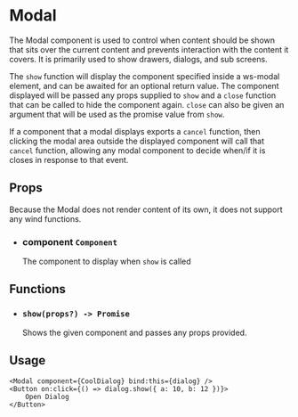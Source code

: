 # Modal

The Modal component is used to control when content should be shown that
sits over the current content and prevents interaction with the content it
covers. It is primarily used to show drawers, dialogs, and sub screens.

The `show` function will display the component specified inside a ws-modal
element, and can be awaited for an optional return value. The component
displayed will be passed any props supplied to `show` and a `close` function
that can be called to hide the component again. `close` can also be given
an argument that will be used as the promise value from `show`.

If a component that a modal displays exports a `cancel` function, then
clicking the modal area outside the displayed component will call that
`cancel` function, allowing any modal component to decide when/if it is
closes in response to that event.

## Props
Because the Modal does not render content of its own, it does not support
any wind functions.

- ### component `Component`
    The component to display when `show` is called

## Functions
- ### `show(props?) -> Promise`
    Shows the given component and passes any props provided.

## Usage
```svelte
<Modal component={CoolDialog} bind:this={dialog} />
<Button on:click={() => dialog.show({ a: 10, b: 12 })}>
    Open Dialog
</Button>
```

